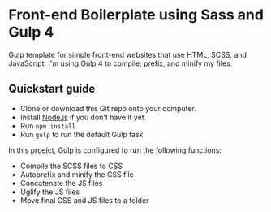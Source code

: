 # Front-end Boilerplate using Sass and Gulp 4

Gulp template for simple front-end websites that use HTML, SCSS, and JavaScript. 
I'm using Gulp 4 to compile, prefix, and minify my files.

## Quickstart guide

* Clone or download this Git repo onto your computer.
* Install [Node.js](https://nodejs.org/en/) if you don't have it yet.
* Run `npm install`
* Run `gulp` to run the default Gulp task

In this proejct, Gulp is configured to run the following functions:

* Compile the SCSS files to CSS
* Autoprefix and minify the CSS file
* Concatenate the JS files
* Uglify the JS files
* Move final CSS and JS files to a folder